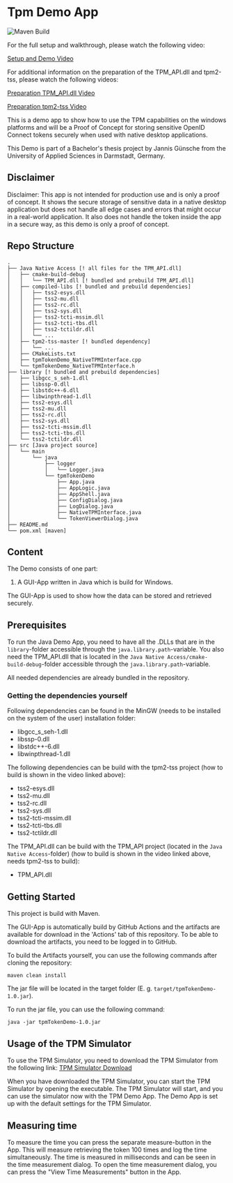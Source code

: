 # Tpm Demo App

![Maven Build](https://github.com/jgteam/tpmTokenDemo/actions/workflows/maven.yml/badge.svg)

For the full setup and walkthrough, please watch the following video:

[Setup and Demo Video](https://youtu.be/7O_CmKDt6ic)

For additional information on the preparation of the TPM_API.dll and tpm2-tss, please watch the following videos:

[Preparation TPM_API.dll Video](https://youtu.be/gQwY6oNcEzE)

[Preparation tpm2-tss Video](https://youtu.be/hU681bsMSA0)

This is a demo app to show how to use the TPM capabilities on the windows platforms and will be a Proof of Concept for storing sensitive OpenID Connect tokens securely when used with native desktop applications.

This Demo is part of a Bachelor's thesis project by Jannis Günsche from the University of Applied Sciences in Darmstadt, Germany.

## Disclaimer

Disclaimer: This app is not intended for production use and is only a proof of concept. It shows the secure storage of sensitive data in a native desktop application but does not handle all edge cases and errors that might occur in a real-world application. It also does not handle the token inside the app in a secure way, as this demo is only a proof of concept.

## Repo Structure

```
.
├── Java Native Access [! all files for the TPM_API.dll]
│   ├── cmake-build-debug
│   │   └── TPM_API.dll [! bundled and prebuild TPM_API.dll]
│   ├── compiled-libs [! bundled and prebuild dependencies]
│   │   ├── tss2-esys.dll
│   │   ├── tss2-mu.dll
│   │   ├── tss2-rc.dll
│   │   ├── tss2-sys.dll
│   │   ├── tss2-tcti-mssim.dll
│   │   ├── tss2-tcti-tbs.dll
│   │   ├── tss2-tctildr.dll
│   │   └── ...
│   ├── tpm2-tss-master [! bundled dependency]
│   │   └── ...
│   ├── CMakeLists.txt
│   ├── tpmTokenDemo_NativeTPMInterface.cpp
│   └── tpmTokenDemo_NativeTPMInterface.h
├── library [! bundled and prebuild dependencies]
│   ├── libgcc_s_seh-1.dll
│   ├── libssp-0.dll
│   ├── libstdc++-6.dll
│   ├── libwinpthread-1.dll
│   ├── tss2-esys.dll
│   ├── tss2-mu.dll
│   ├── tss2-rc.dll
│   ├── tss2-sys.dll
│   ├── tss2-tcti-mssim.dll
│   ├── tss2-tcti-tbs.dll
│   └── tss2-tctildr.dll
├── src [Java project source]
│   └── main
│       └── java
│           ├── logger
│           │   └── Logger.java
│           └── tpmTokenDemo
│               ├── App.java
│               ├── AppLogic.java
│               ├── AppShell.java
│               ├── ConfigDialog.java
│               ├── LogDialog.java
│               ├── NativeTPMInterface.java
│               └── TokenViewerDialog.java
├── README.md
└── pom.xml [maven]
```

## Content

The Demo consists of one part:
  1. A GUI-App written in Java which is build for Windows.

The GUI-App is used to show how the data can be stored and retrieved securely.

## Prerequisites

To run the Java Demo App, you need to have all the .DLLs that are in the `library`-folder accessible through the `java.library.path`-variable. You also need the TPM_API.dll that is located in the `Java Native Access/cmake-build-debug`-folder accessible through the `java.library.path`-variable.

All needed dependencies are already bundled in the repository.

### Getting the dependencies yourself

Following dependencies can be found in the MinGW (needs to be installed on the system of the user) installation folder:

- libgcc_s_seh-1.dll
- libssp-0.dll
- libstdc++-6.dll
- libwinpthread-1.dll

The following dependencies can be build with the tpm2-tss project (how to build is shown in the video linked above):

- tss2-esys.dll
- tss2-mu.dll
- tss2-rc.dll
- tss2-sys.dll
- tss2-tcti-mssim.dll
- tss2-tcti-tbs.dll
- tss2-tctildr.dll

The TPM_API.dll can be build with the TPM_API project (located in the `Java Native Access`-folder) (how to build is shown in the video linked above, needs tpm2-tss to build):

- TPM_API.dll

## Getting Started

This project is build with Maven.

The GUI-App is automatically build by GitHub Actions and the artifacts are available for download in the 'Actions' tab of this repository. To be able to download the artifacts, you need to be logged in to GitHub.

To build the Artifacts yourself, you can use the following commands after cloning the repository:

```shell
maven clean install
```

The jar file will be located in the target folder (E. g. `target/tpmTokenDemo-1.0.jar`).

To run the jar file, you can use the following command:

```shell
java -jar tpmTokenDemo-1.0.jar
```

## Usage of the TPM Simulator

To use the TPM Simulator, you need to download the TPM Simulator from the following link: [TPM Simulator Download](https://www.microsoft.com/en-us/download/details.aspx?id=52507)

When you have downloaded the TPM Simulator, you can start the TPM Simulator by opening the executable. The TPM Simulator will start, and you can use the simulator now with the TPM Demo App. The Demo App is set up with the default settings for the TPM Simulator.

## Measuring time

To measure the time you can press the separate measure-button in the App. This will measure retrieving the token 100 times and log the time simultaneously. The time is measured in milliseconds and can be seen in the time measurement dialog. To open the time measurement dialog, you can press the "View Time Measurements" button in the App.

